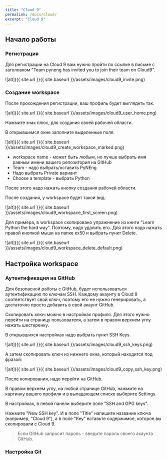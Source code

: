 ```yaml
---
title: "Cloud 9"
permalink: /docs/cloud/
excerpt: "Cloud 9"
---
```


## Начало работы

### Регистрация

Для регистрации на Cloud 9 вам нужно пройти по ссылке в письме с заголовком "Team pyneng has invited you to join their team on Cloud9".

![alt]({{ site.url }}{{ site.baseurl }}/assets/images/cloud9_invite.png)

### Создание workspace

После прохождения регистрации, ваш профиль будет выглядеть так.

![alt]({{ site.url }}{{ site.baseurl }}/assets/images/cloud9_user_home.png)

Нажмите знак плюс, для создания своей рабочей области.

В открывшемся окне заполните выделенные поля.

![alt]({{ site.url }}{{ site.baseurl }}/assets/images/cloud9_create_workspace_marked.png)

* workspace name - может быть любым, но лучше выбрать имя равным имени вашего репозитория на GitHub
* Team - надо выбрать/оставить PyNEng
* Надо выбрать Private вариант
* Choose a template - выбрать Python

После этого надо нажать кнопку создания рабочей области.

После создания, у workspace будет такой вид:

![alt]({{ site.url }}{{ site.baseurl }}/assets/images/cloud9_workspace_first_screen.png)

Для примера, в workspace скопировано упражнение из книги "Learn Python the hard way".
Поэтому, надо удалить его.
Для этого надо нажать правой кнопкой мыши на папке ex50 и выбрать пункт Delete.

![alt]({{ site.url }}{{ site.baseurl }}/assets/images/cloud9_workspace_delete_default.png)


## Настройка workspace

### Аутентификация на GitHub

Для безопасной работы с GitHub, будет использоваться аутентификацию по ключам SSH.
Каждому акаунту в Cloud 9 соответствует свой ключ, поэтому его не нужно генерировать, а достаточно просто добавить в свой акаунт GitHub.


Скопировать ключ можно в настройках профиля.
Для этого нужно перейти на страницу пользователя, а затем в правом верхнем углу нажать шестеренку.

В открывшихся настройках надо выбрать пункт SSH Keys.

![alt]({{ site.url }}{{ site.baseurl }}/assets/images/cloud9_ssh_keys.png)

А затем скопировать ключ из нижнего окна, который находится под фразой:

![alt]({{ site.url }}{{ site.baseurl }}/assets/images/cloud9_copy_ssh_key.png)

После копирования, надо перейти на GitHub.

В правом верхнем углу, на любой странице GitHub, нажмите на картинку вашего профиля и в выпадающем списке выберите Settings.

В настройках, в левой панели выберите поле "SSH and GPG keys".

Нажмите "New SSH key".
И в поле "Title" напишите название ключа (например, "Cloud 9"), а в поле "Key" вставьте содержимое, которое вы скопировали с Cloud 9.

> Если GitHub запросит пароль - введите пароль своего акаунта GitHub.


### Настройка Git



